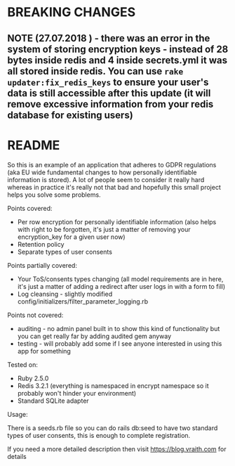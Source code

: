 # BREAKING CHANGES

## NOTE (27.07.2018 ) - there was an error in the system of storing encryption keys - instead of 28 bytes inside redis and 4 inside secrets.yml it was all stored inside redis. You can use `rake updater:fix_redis_keys` to ensure your user's data is still accessible after this update (it will remove excessive information from your redis database for existing users)

# README

So this is an example of an application that adheres to GDPR regulations (aka EU wide fundamental changes to how personally identifiable information is stored).
A lot of people seem to consider it really hard whereas in practice it's really not that bad and hopefully this small project helps you solve some problems.  

Points covered:

* Per row encryption for personally identifiable information (also helps with right to be forgotten, it's just a matter of removing your encryption_key for a given user now)
* Retention policy
* Separate types of user consents

Points partially covered:

* Your ToS/consents types changing (all model requirements are in here, it's just a matter of adding a redirect after user logs in with a form to fill)
* Log cleansing - slightly modified config/initializers/filter_parameter_logging.rb

Points not covered:

* auditing - no admin panel built in to show this kind of functionality but you can get really far by adding audited gem anyway
* testing - will probably add some if I see anyone interested in using this app for something

Tested on:

* Ruby 2.5.0
* Redis 3.2.1 (everything is namespaced in encrypt namespace so it probably won't hinder your environment)
* Standard SQLite adapter

Usage:

There is a seeds.rb file so you can do rails db:seed to have two standard types of user consents, this is enough to complete registration.

If you need a more detailed description then visit https://blog.vraith.com for details
